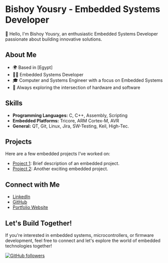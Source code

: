 # Bishoy Yousry - Embedded Systems Developer

👋 Hello, I'm Bishoy Yousry, an enthusiastic Embedded Systems Developer passionate about building innovative solutions.

## About Me

- 🌍 Based in [Egypt]
- 👨‍💻 Embedded Systems Developer
- 🎓 Computer and Systems Engineer with a focus on Embedded Systems
- 🚀 Always exploring the intersection of hardware and software

## Skills

- **Programming Languages:** C, C++, Assembly, Scripting
- **Embedded Platforms:** Tricore, ARM Cortex-M, AVR
- **General:** QT, Git, Linux, Jira, SW-Testing, Keil, High-Tec.

## Projects

Here are a few embedded projects I've worked on:

- [Project 1](link-to-project1): Brief description of an embedded project.
- [Project 2](link-to-project2): Another exciting embedded project.

## Connect with Me

- [LinkedIn](https://www.linkedin.com/in/bishoy-yousry/)
- [GitHub](https://github.com/BishoyYousry)
- [Portfolio Website](https://www.your-portfolio-website.com)

## Let's Build Together!

If you're interested in embedded systems, microcontrollers, or firmware development, feel free to connect and let's explore the world of embedded technologies together!

[![GitHub followers](https://img.shields.io/github/followers/YourGitHubUsername?style=social)](https://github.com/YourGitHubUsername)
